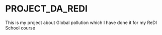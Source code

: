 # PROJECT_DA_REDI
This is my project about Global pollution which I have done it for my ReDI School course
